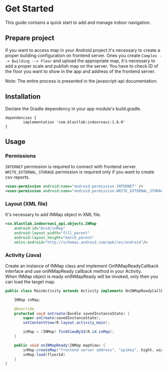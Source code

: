 # __Get Started__

This guide contains a quick start to add and manage indoor navigation.

## __Prepare project__

If you want to access map in your Android project it's necessary to create a proper building configuration on frontend server.
Ones you create `Complex --> Building --> Floor` and upload the appropriate map, it's necessary to add a proper scale and publish map on the server.
You have to check ID of the floor you want to show in the app and address of the frontend server.

<div class="note">      
   Note: The entire process is presented in the javascript-api documentation.
</div>

## __Installation__

Declare the Gradle dependency in your app module's build.gradle.
```
dependencies {
        implementation 'com.blastlab:indoornavi:1.0.0'
}
```

## __Usage__

### __Permissions__
```INTERNET``` permission is required to connect with frontend server.<br>
```WRITE_EXTERNAL_STORAGE``` permission is required only if you want to create csv reports.
```xml
<uses-permission android:name="android.permission.INTERNET" />
<uses-permission android:name="android.permission.WRITE_EXTERNAL_STORAGE" />
```

### __Layout (XML file)__
It's necessary to add INMap object in XML file.
```xml
<co.blastlab.indoornavi_api.objects.INMap
    android:id="@+id/inMap"
    android:layout_width="fill_parent"
    android:layout_height="match_parent"
    xmlns:android="http://schemas.android.com/apk/res/android"/>
```

### __Activity (Java)__
Create an instance of INMap class and implement OnINMapReadyCallback interface and use onINMapReady callback method in your Activity. <br>
When INMap object is ready onINMapReady will be invoked, only then you can load the target map.
```java
public class MainActivity extends Activity implements OnINMapReadyCallback {

    INMap inMap;

    @Override
    protected void onCreate(Bundle savedInstanceState) {
        super.onCreate(savedInstanceState);
        setContentView(R.layout.activity_main);

        inMap = (INMap) findViewById(R.id.inMap);
    }

    public void onINMapReady(INMap mapView) {
        inMap.createMap("frontend server address", "apiKey", hight, wight);
        inMap.load(floorId)
    }
}
```
